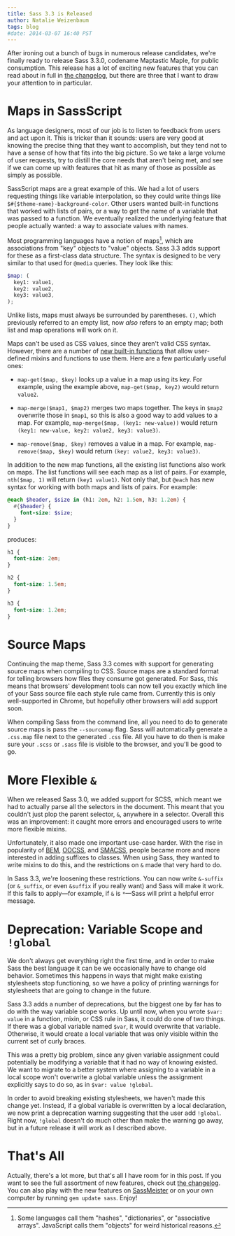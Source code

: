 ```yaml
---
title: Sass 3.3 is Released
author: Natalie Weizenbaum
tags: blog
#date: 2014-03-07 16:40 PST
---
```


After ironing out a bunch of bugs in numerous release candidates, we're finally
ready to release Sass 3.3.0, codename Maptastic Maple, for public consumption.
This release has a lot of exciting new features that you can read about in full
in [the changelog](/documentation/file.SASS_CHANGELOG.html), but there are three
that I want to draw your attention to in particular.

# Maps in SassScript

As language designers, most of our job is to listen to feedback from users and
act upon it. This is tricker than it sounds: users are very good at knowing the
precise thing that they want to accomplish, but they tend not to have a sense of
how that fits into the big picture. So we take a large volume of user requests,
try to distill the core needs that aren't being met, and see if we can come up
with features that hit as many of those as possible as simply as possible.

SassScript maps are a great example of this. We had a lot of users requesting
things like variable interpolation, so they could write things like
`$#{$theme-name}-background-color`. Other users wanted built-in functions that
worked with lists of pairs, or a way to get the name of a variable that was
passed to a function. We eventually realized the underlying feature that people
actually wanted: a way to associate values with names.

Most programming languages have a notion of maps[^1], which are associations
from "key" objects to "value" objects. Sass 3.3 adds support for these as a
first-class data structure. The syntax is designed to be very similar to that
used for `@media` queries. They look like this:

```scss
$map: (
  key1: value1,
  key2: value2,
  key3: value3,
);
```

Unlike lists, maps must always be surrounded by parentheses. `()`, which
previously referred to an empty list, now _also_ refers to an empty map; both
list and map operations will work on it.

Maps can't be used as CSS values, since they aren't valid CSS syntax. However,
there are a number of [new built-in
functions](/documentation/Sass/Script/Functions.html#map_functions) that allow
user-defined mixins and functions to use them. Here are a few particularly
useful ones:

- `map-get($map, $key)` looks up a value in a map using its key. For example,
  using the example above, `map-get($map, key2)` would return `value2`.

- `map-merge($map1, $map2)` merges two maps together. The keys in `$map2`
  overwrite those in `$map1`, so this is also a good way to add values to a map.
  For example, `map-merge($map, (key1: new-value))` would return `(key1:
new-value, key2: value2, key3: value3)`.

- `map-remove($map, $key)` removes a value in a map. For example,
  `map-remove($map, $key)` would return `(key: value2, key3: value3)`.

In addition to the new map functions, all the existing list functions also work
on maps. The list functions will see each map as a list of pairs. For example,
`nth($map, 1)` will return `(key1 value1)`. Not only that, but `@each` has new
syntax for working with both maps and lists of pairs. For example:

```scss
@each $header, $size in (h1: 2em, h2: 1.5em, h3: 1.2em) {
  #{$header} {
    font-size: $size;
  }
}
```

produces:

```css
h1 {
  font-size: 2em;
}

h2 {
  font-size: 1.5em;
}

h3 {
  font-size: 1.2em;
}
```

# Source Maps

Continuing the map theme, Sass 3.3 comes with support for generating source maps
when compiling to CSS. Source maps are a standard format for telling browsers
how files they consume got generated. For Sass, this means that browsers'
development tools can now tell you exactly which line of your Sass source file
each style rule came from. Currently this is only well-supported in Chrome, but
hopefully other browsers will add support soon.

When compiling Sass from the command line, all you need to do to generate source
maps is pass the `--sourcemap` flag. Sass will automatically generate a
`.css.map` file next to the generated `.css` file. All you have to do then is
make sure your `.scss` or `.sass` file is visible to the browser, and you'll be
good to go.

# More Flexible `&`

When we released Sass 3.0, we added support for SCSS, which meant we had to
actually parse all the selectors in the document. This meant that you couldn't
just plop the parent selector, `&`, anywhere in a selector. Overall this was an
improvement: it caught more errors and encouraged users to write more flexible
mixins.

Unfortunately, it also made one important use-case harder. With the rise in
popularity of [BEM](http://gembem.com/), [OOCSS](http://oocss.org/), and
[SMACSS](http://smacss.com/), people became more and more interested in adding
suffixes to classes. When using Sass, they wanted to write mixins to do this,
and the restrictions on `&` made that very hard to do.

In Sass 3.3, we're loosening these restrictions. You can now write `&-suffix`
(or `&_suffix`, or even `&suffix` if you really want) and Sass will make it
work. If this fails to apply&mdash;for example, if `&` is `*`&mdash;Sass will
print a helpful error message.

# Deprecation: Variable Scope and `!global`

We don't always get everything right the first time, and in order to make Sass
the best language it can be we occasionally have to change old behavior.
Sometimes this happens in ways that might make existing stylesheets stop
functioning, so we have a policy of printing warnings for stylesheets that are
going to change in the future.

Sass 3.3 adds a number of deprecations, but the biggest one by far has to do
with the way variable scope works. Up until now, when you wrote `$var: value` in
a function, mixin, or CSS rule in Sass, it could do one of two things. If there
was a global variable named `$var`, it would overwrite that variable. Otherwise,
it would create a local variable that was only visible within the current set of
curly braces.

This was a pretty big problem, since any given variable assignment could
potentially be modifying a variable that it had no way of knowing existed. We
want to migrate to a better system where assigning to a variable in a local
scope won't overwrite a global variable unless the assignment explicitly says to
do so, as in `$var: value !global`.

In order to avoid breaking existing stylesheets, we haven't made this change
yet. Instead, if a global variable is overwritten by a local declaration, we now
print a deprecation warning suggesting that the user add `!global`. Right now,
`!global` doesn't do much other than make the warning go away, but in a future
release it will work as I described above.

# That's All

Actually, there's a lot more, but that's all I have room for in this post. If
you want to see the full assortment of new features, check out [the
changelog](/documentation/file.SASS_CHANGELOG.html#330_7_March_2014). You can
also play with the new features on [SassMeister](http://sassmeister.com/) or on
your own computer by running `gem update sass`. Enjoy!

[^1]:
    Some languages call them "hashes", "dictionaries", or "associative
    arrays". JavaScript calls them "objects" for weird historical reasons.
